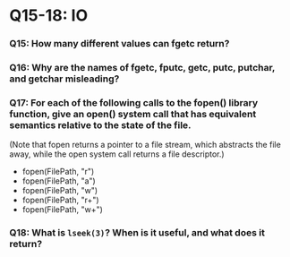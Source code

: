 # Q15-18: IO
### Q15: How many different values can fgetc return?

### Q16: Why are the names of fgetc, fputc, getc, putc, putchar, and getchar misleading?

### Q17: For each of the following calls to the fopen() library function, give an open() system call that has equivalent semantics relative to the state of the file.

(Note that fopen returns a pointer to a file stream, which abstracts the file away, while the open system call returns a file descriptor.)

* fopen(FilePath, "r")
* fopen(FilePath, "a")
* fopen(FilePath, "w")
* fopen(FilePath, "r+")
* fopen(FilePath, "w+")

### Q18: What is `lseek(3)`? When is it useful, and what does it return?
